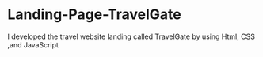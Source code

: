 # Landing-Page-TravelGate
I developed the travel website landing called TravelGate by using Html, CSS ,and JavaScript 

